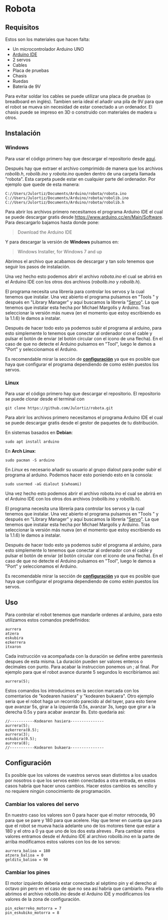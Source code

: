 # Robota

## Requisitos

Estos son los materiales que hacen falta:
* Un microcontrolador Arduino UNO
* [Arduino IDE](https://www.arduino.cc/en/Main/Software)
* 2 servos
* Cables
* Placa de pruebas
* Chasis
* Ruedas
* Bateria de 9V

Para evitar soldar los cables se puede utilizar una placa de pruebas (o breadboard en inglés). Tambien seria ideal el añadir una pila de 9V para que el robot se mueva sin necesidad de estar conectado a un ordenador. El chasis puede se impreso en 3D o construido con materiales de madera u otros.

## Instalación

### Windows
Para usar el código primero hay que descargar el repositorio desde [aquí](https://github.com/Julortiz/robota/archive/master.zip).

Después hay que extraer el archivo comprimido de manera que los archivos *robolib.h*, *robolib.ino* y *robota.ino* queden dentro de una carpeta llamada "robota". Esta carpeta puede estar en cualquier parte del ordenador. Por ejemplo que quede de esta manera:

    C://Users/Julortiz/Documents/Arduino/robota/robota.ino
    C://Users/Julortiz/Documents/Arduino/robota/robolib.ino
    C://Users/Julortiz/Documents/Arduino/robota/robolib.h
    

Para abrir los archivos primero necesitamos el programa Arduino IDE el cual se puede descargar gratis desde https://www.arduino.cc/en/Main/Software. Para descargarlo bajamos hasta donde pone:
> Download the Arduino IDE

Y para descargar la versión de **Windows** pulsamos en:
> Windows Installer, for Windows 7 and up

Abrimos el archivo que acabamos de descargar y tan solo tenemos que seguir los pasos de instalación.

Una vez hecho esto podemos abrir el archivo *robota.ino* el cual se abrirá en el Arduino IDE con los otros dos archivos (*robolib.ino* y *robolib.h*).

El programa necesita una librería para controlar los servos y la cual tenemos que instalar. Una vez abierto el programa pulsamos en "Tools
" y después en "Library Manager" y aquí buscamos la librería "[Servo](https://www.arduino.cc/reference/en/libraries/servo/)". La que tenemos que instalar esta hecha por Michael Margolis y Arduino. Tras seleccionar la versión más nueva (en el momento que estoy escribiendo es la 1.1.6) le damos a instalar.

Después de hacer todo esto ya podemos subir el programa al arduino, para esto simplemente lo tenemos que conectar al ordenador con el cable y pulsar el botón de enviar (el botón circular con el icono de una flecha). En el caso de que no detecte el Arduino pulsamos en "Tool", luego le damos a "Port" y seleccionamos el Arduino.

Es recomendable mirar la sección de [**configuración**](##configuración) ya que es posible que haya que configurar el programa dependiendo de como estén puestos los servos.

### Linux

Para usar el código primero hay que descargar el repositorio. El repositorio se puede clonar desde el terminal con

    git clone https://github.com/Julortiz/robota.git
 

Para abrir los archivos primero necesitamos el programa Arduino IDE el cual se puede descargar gratis desde el gestor de paquetes de tu distribución.

En sistemas basados en **Debian**:

    sudo apt install arduino
    
En **Arch Linux**:

    sudo pacman -S arduino
    
En *Linux* es necesario añadir su usuario al grupo dialout
 para poder subir el programa al arduino. Podemos hacer esto poniendo esto en la consola:

    sudo usermod -aG dialout $(whoami)

Una vez hecho esto podemos abrir el archivo robota.ino el cual se abrirá en el Arduino IDE con los otros dos archivos (robolib.ino y robolib.h).

El programa necesita una librería para controlar los servos y la cual tenemos que instalar. Una vez abierto el programa pulsamos en "Tools
" y después en "Library Manager" y aquí buscamos la librería "[Servo](https://www.arduino.cc/reference/en/libraries/servo/)". La que tenemos que instalar esta hecha por Michael Margolis y Arduino. Tras seleccionar la versión más nueva (en el momento que estoy escribiendo es la 1.1.6) le damos a instalar.

Después de hacer todo esto ya podemos subir el programa al arduino, para esto simplemente lo tenemos que conectar al ordenador con el cable y pulsar el botón de enviar (el botón circular con el icono de una flecha). En el caso de que no detecte el Arduino pulsamos en "Tool", luego le damos a "Port" y seleccionamos el Arduino.

Es recomendable mirar la sección de [**configuración**](##configuración) ya que es posible que haya que configurar el programa dependiendo de como estén puestos los servos.

## Uso
Para controlar el robot tenemos que mandarle ordenes al arduino, para esto utilizamos estos comandos predefinidos:

    aurrera
    atzera
    eskubira
    ezkerrera
    itxaron

Cada instrucción va acompañada con la duración se define entre parentesis despues de esta misma. La duración pueden ser valores enteros o decimales con punto. Para acabar la instruccion ponemos un *;* al final. Por ejemplo para que el robot avance durante 5 segundos lo escribiríamos así:

    aurrera(5);
    
Estos comandos los introducimos en la seccion marcada con los comentarios de "kodearen hasiera" y "kodearen bukaera". Otro ejemplo seria que el robot haga un recorrido parecido al del tayer, para esto tiene que avanzar 5s, girar a la izquierda 0.5s, avanzar 3s, luego que girar a la derecha 0.5s y para acabar avanzar 8s. Esto quedaria asi:

    //-----------Kodearen hasiera---------------
    aurrera(5);
    ezkerrera(0.5);
    aurrera(3);
    eskubira(0.5);
    aurrera(8);
    //-----------Kodearen bukaera---------------

## Configuración
Es posible que los valores de vuestros servos sean distintos a los usados por nosotros o que los servos estén conectados a otra entrada, en estos casos habría que hacer unos cambios. Hacer estos cambios es sencillo y no requiere ningún conocimiento de programación.

### Cambiar los valores del servo
En nuestro caso los valores son 0 para hacer que el motor retroceda, 90 para que se pare y 180 para que acelere. Hay que tener en cuenta que para que el robot se mueva hacia adelante uno de los motores tiene que estar a 180 y el otro a 0 ya que uno de los dos esta alreves
.
Para cambiar estos valores entramos desde el Arduino IDE al archivo robolib.ino en la parte de arriba modificamos estos valores con los de los servos:

    aurrera_balioa = 180
    atzera_balioa = 0
    gelditu_balioa = 90
    

### Cambiar los pines
El motor izquierdo debería estar conectado al séptimo pin y el derecho al octavo pin pero en el caso de que no sea así habría que cambiarlo. Para ello abrimos el archivo robolib.ino desde el Arduino IDE y modificamos los valores de la zona de configuración.

    pin_ezkerreko_motorra = 7
    pin_eskubiko_motorra = 8

